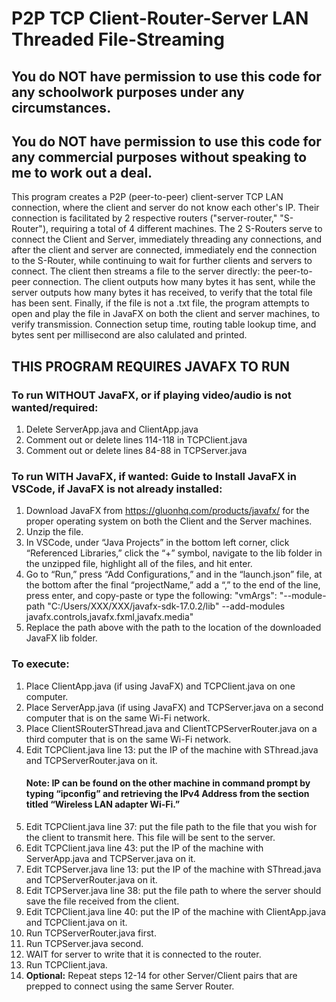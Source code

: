 # P2P TCP Client-Router-Server LAN Threaded File-Streaming

## You do NOT have permission to use this code for any schoolwork purposes under any circumstances. 

## You do NOT have permission to use this code for any commercial purposes without speaking to me to work out a deal.

This program creates a P2P (peer-to-peer) client-server TCP LAN connection, where the client and server do not know each other's IP. Their connection is facilitated by 2 respective routers ("server-router," "S-Router"), requiring a total of 4 different machines. The 2 S-Routers serve to connect the Client and Server, immediately threading any connections, and after the client and server are connected, immediately end the connection to the S-Router, while continuing to wait for further clients and servers to connect. The client then streams a file to the server directly: the peer-to-peer connection. The client outputs how many bytes it has sent, while the server outputs how many bytes it has received, to verify that the total file has been sent. Finally, if the file is not a .txt file, the program attempts to open and play the file in JavaFX on both the client and server machines, to verify transmission. Connection setup time, routing table lookup time, and bytes sent per
millisecond are also calulated and printed.

## THIS PROGRAM REQUIRES JAVAFX TO RUN
### To run WITHOUT JavaFX, or if playing video/audio is not wanted/required:
1) Delete ServerApp.java and ClientApp.java
2) Comment out or delete lines 114-118 in TCPClient.java
3) Comment out or delete lines 84-88 in TCPServer.java

### To run WITH JavaFX, if wanted: Guide to Install JavaFX in VSCode, if JavaFX is not already installed:
1) Download JavaFX from https://gluonhq.com/products/javafx/ for the proper operating system on both the Client and the Server machines. 
2) Unzip the file. 
3) In VSCode, under “Java Projects” in the bottom left corner, click “Referenced Libraries,” click the “+” symbol, navigate to the lib folder in the unzipped file, highlight all of the files, and hit enter. 
4) Go to “Run,” press “Add Configurations,” and in the “launch.json” file, at the bottom after the final “projectName,” add a “,” to the end of the line, press enter, and copy-paste or type the following: "vmArgs": "--module-path \"C:/Users/XXX/XXX/javafx-sdk-17.0.2/lib\" --add-modules javafx.controls,javafx.fxml,javafx.media"
5) Replace the path above with the path to the location of the downloaded JavaFX lib folder.

### To execute:

1) Place ClientApp.java (if using JavaFX) and TCPClient.java on one computer.
2) Place ServerApp.java (if using JavaFX) and TCPServer.java on a second computer that is on the same Wi-Fi network.
3) Place ClientSRouterSThread.java and ClientTCPServerRouter.java on a third computer that is on the same Wi-Fi network.
4) Edit TCPClient.java line 13: put the IP of the machine with SThread.java and TCPServerRouter.java on it. 
   #### Note: IP can be found on the other machine in command prompt by typing “ipconfig” and retrieving the IPv4 Address from the section titled “Wireless LAN adapter Wi-Fi.”
6) Edit TCPClient.java line 37: put the file path to the file that you wish for the client to transmit here. This file will be sent to the server.
7) Edit TCPClient.java line 43: put the IP of the machine with ServerApp.java and TCPServer.java on it.
8) Edit TCPServer.java line 13: put the IP of the machine with SThread.java and TCPServerRouter.java on it.
9) Edit TCPServer.java line 38: put the file path to where the server should save the file received from the client.
10) Edit TCPClient.java line 40: put the IP of the machine with ClientApp.java and TCPClient.java on it.
11) Run TCPServerRouter.java first.
12) Run TCPServer.java second.
13) WAIT for server to write that it is connected to the router.
14) Run TCPClient.java.
15) **Optional:** Repeat steps 12-14 for other Server/Client pairs that are prepped to connect using the same Server Router.
